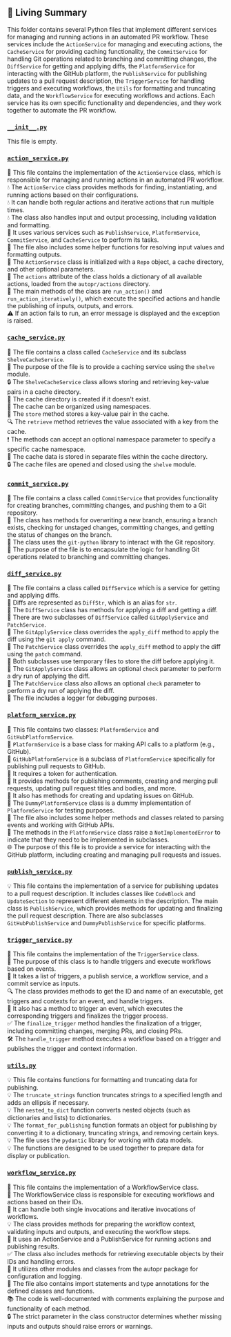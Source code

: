 

<!-- Living README Summary -->
## 🌳 Living Summary

This folder contains several Python files that implement different services for managing and running actions in an automated PR workflow. These services include the `ActionService` for managing and executing actions, the `CacheService` for providing caching functionality, the `CommitService` for handling Git operations related to branching and committing changes, the `DiffService` for getting and applying diffs, the `PlatformService` for interacting with the GitHub platform, the `PublishService` for publishing updates to a pull request description, the `TriggerService` for handling triggers and executing workflows, the `Utils` for formatting and truncating data, and the `WorkflowService` for executing workflows and actions. Each service has its own specific functionality and dependencies, and they work together to automate the PR workflow.


### [`__init__.py`](https://github.com/raphael-francis/AutoPR-internal/blob/6a6b91a8d27e70df76c86d75bbf8a3bfd45ab203/./autopr/services/__init__.py)

This file is empty.  


### [`action_service.py`](https://github.com/raphael-francis/AutoPR-internal/blob/6a6b91a8d27e70df76c86d75bbf8a3bfd45ab203/./autopr/services/action_service.py)

💼 This file contains the implementation of the `ActionService` class, which is responsible for managing and running actions in an automated PR workflow.  
💧 The `ActionService` class provides methods for finding, instantiating, and running actions based on their configurations.  
💧 It can handle both regular actions and iterative actions that run multiple times.  
💧 The class also handles input and output processing, including validation and formatting.  
💾 It uses various services such as `PublishService`, `PlatformService`, `CommitService`, and `CacheService` to perform its tasks.  
📝 The file also includes some helper functions for resolving input values and formatting outputs.  
🔧 The `ActionService` class is initialized with a `Repo` object, a cache directory, and other optional parameters.  
👥 The `actions` attribute of the class holds a dictionary of all available actions, loaded from the `autopr/actions` directory.  
🚀 The main methods of the class are `run_action()` and `run_action_iteratively()`, which execute the specified actions and handle the publishing of inputs, outputs, and errors.  
⚠️ If an action fails to run, an error message is displayed and the exception is raised.  


### [`cache_service.py`](https://github.com/raphael-francis/AutoPR-internal/blob/6a6b91a8d27e70df76c86d75bbf8a3bfd45ab203/./autopr/services/cache_service.py)

📁 The file contains a class called `CacheService` and its subclass `ShelveCacheService`.    
📝 The purpose of the file is to provide a caching service using the `shelve` module.    
🔒 The `ShelveCacheService` class allows storing and retrieving key-value pairs in a cache directory.    
💾 The cache directory is created if it doesn't exist.    
🔑 The cache can be organized using namespaces.    
🚀 The `store` method stores a key-value pair in the cache.    
🔍 The `retrieve` method retrieves the value associated with a key from the cache.    
❗️ The methods can accept an optional namespace parameter to specify a specific cache namespace.    
📂 The cache data is stored in separate files within the cache directory.    
🔒 The cache files are opened and closed using the `shelve` module.  


### [`commit_service.py`](https://github.com/raphael-francis/AutoPR-internal/blob/6a6b91a8d27e70df76c86d75bbf8a3bfd45ab203/./autopr/services/commit_service.py)

📝 The file contains a class called `CommitService` that provides functionality for creating branches, committing changes, and pushing them to a Git repository.  
📁 The class has methods for overwriting a new branch, ensuring a branch exists, checking for unstaged changes, committing changes, and getting the status of changes on the branch.  
🔧 The class uses the `git-python` library to interact with the Git repository.  
📝 The purpose of the file is to encapsulate the logic for handling Git operations related to branching and committing changes.  


### [`diff_service.py`](https://github.com/raphael-francis/AutoPR-internal/blob/6a6b91a8d27e70df76c86d75bbf8a3bfd45ab203/./autopr/services/diff_service.py)

📝 The file contains a class called `DiffService` which is a service for getting and applying diffs.  
📝 Diffs are represented as `DiffStr`, which is an alias for `str`.  
📝 The `DiffService` class has methods for applying a diff and getting a diff.  
📝 There are two subclasses of `DiffService` called `GitApplyService` and `PatchService`.  
📝 The `GitApplyService` class overrides the `apply_diff` method to apply the diff using the `git apply` command.  
📝 The `PatchService` class overrides the `apply_diff` method to apply the diff using the `patch` command.  
📝 Both subclasses use temporary files to store the diff before applying it.  
📝 The `GitApplyService` class allows an optional `check` parameter to perform a dry run of applying the diff.  
📝 The `PatchService` class also allows an optional `check` parameter to perform a dry run of applying the diff.  
📝 The file includes a logger for debugging purposes.  


### [`platform_service.py`](https://github.com/raphael-francis/AutoPR-internal/blob/6a6b91a8d27e70df76c86d75bbf8a3bfd45ab203/./autopr/services/platform_service.py)

📄 This file contains two classes: `PlatformService` and `GitHubPlatformService`.  
🔧 `PlatformService` is a base class for making API calls to a platform (e.g., GitHub).  
🔀 `GitHubPlatformService` is a subclass of `PlatformService` specifically for publishing pull requests to GitHub.  
🔐 It requires a token for authentication.  
📝 It provides methods for publishing comments, creating and merging pull requests, updating pull request titles and bodies, and more.  
🔗 It also has methods for creating and updating issues on GitHub.  
📂 The `DummyPlatformService` class is a dummy implementation of `PlatformService` for testing purposes.  
🧠 The file also includes some helper methods and classes related to parsing events and working with GitHub APIs.  
🚫 The methods in the `PlatformService` class raise a `NotImplementedError` to indicate that they need to be implemented in subclasses.  
🌐 The purpose of this file is to provide a service for interacting with the GitHub platform, including creating and managing pull requests and issues.  


### [`publish_service.py`](https://github.com/raphael-francis/AutoPR-internal/blob/6a6b91a8d27e70df76c86d75bbf8a3bfd45ab203/./autopr/services/publish_service.py)

💡 This file contains the implementation of a service for publishing updates to a pull request description. It includes classes like `CodeBlock` and `UpdateSection` to represent different elements in the description. The main class is `PublishService`, which provides methods for updating and finalizing the pull request description. There are also subclasses `GitHubPublishService` and `DummyPublishService` for specific platforms.  


### [`trigger_service.py`](https://github.com/raphael-francis/AutoPR-internal/blob/6a6b91a8d27e70df76c86d75bbf8a3bfd45ab203/./autopr/services/trigger_service.py)

📄 This file contains the implementation of the `TriggerService` class.   
🔫 The purpose of this class is to handle triggers and execute workflows based on events.   
🔗 It takes a list of triggers, a publish service, a workflow service, and a commit service as inputs.   
🔍 The class provides methods to get the ID and name of an executable, get triggers and contexts for an event, and handle triggers.   
🔀 It also has a method to trigger an event, which executes the corresponding triggers and finalizes the trigger process.   
✅ The `finalize_trigger` method handles the finalization of a trigger, including committing changes, merging PRs, and closing PRs.   
🛠️ The `handle_trigger` method executes a workflow based on a trigger and publishes the trigger and context information.  


### [`utils.py`](https://github.com/raphael-francis/AutoPR-internal/blob/6a6b91a8d27e70df76c86d75bbf8a3bfd45ab203/./autopr/services/utils.py)

💡 This file contains functions for formatting and truncating data for publishing.   
💡 The `truncate_strings` function truncates strings to a specified length and adds an ellipsis if necessary.   
💡 The `nested_to_dict` function converts nested objects (such as dictionaries and lists) to dictionaries.   
💡 The `format_for_publishing` function formats an object for publishing by converting it to a dictionary, truncating strings, and removing certain keys.   
💡 The file uses the `pydantic` library for working with data models.   
💡 The functions are designed to be used together to prepare data for display or publication.  


### [`workflow_service.py`](https://github.com/raphael-francis/AutoPR-internal/blob/6a6b91a8d27e70df76c86d75bbf8a3bfd45ab203/./autopr/services/workflow_service.py)

📄 This file contains the implementation of a WorkflowService class.   
🌊 The WorkflowService class is responsible for executing workflows and actions based on their IDs.   
🔀 It can handle both single invocations and iterative invocations of workflows.   
💡 The class provides methods for preparing the workflow context, validating inputs and outputs, and executing the workflow steps.   
🚀 It uses an ActionService and a PublishService for running actions and publishing results.   
✅ The class also includes methods for retrieving executable objects by their IDs and handling errors.   
🔧 It utilizes other modules and classes from the autopr package for configuration and logging.   
📝 The file also contains import statements and type annotations for the defined classes and functions.   
📚 The code is well-documented with comments explaining the purpose and functionality of each method.   
🔒 The strict parameter in the class constructor determines whether missing inputs and outputs should raise errors or warnings.  

<!-- Living README Summary -->